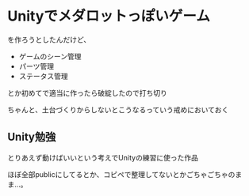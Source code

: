 # Unityでメダロットっぽいゲーム

を作ろうとしたんだけど、
- ゲームのシーン管理
- パーツ管理
- ステータス管理

とか初めてで適当に作ったら破綻したので打ち切り

ちゃんと、土台づくりからしないとこうなるっていう戒めにおいておく

## Unity勉強
とりあえず動けばいいという考えでUnityの練習に使った作品

ほぼ全部publicにしてるとか、コピペで整理してないとかごちゃごちゃのまま...。
